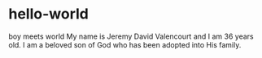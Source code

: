 # hello-world
boy meets world
My name is Jeremy David Valencourt and I am 36 years old.  I am a beloved son of God who has been adopted into His family.
